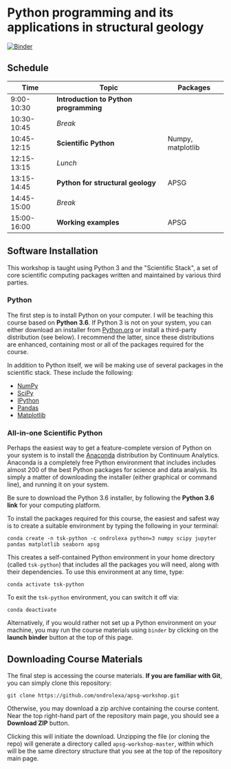 # Python programming and its applications in structural geology

[![Binder](https://mybinder.org/badge.svg)](https://mybinder.org/v2/gh/ondrolexa/apsg-workshop/master)

## Schedule

| Time | Topic | Packages |
|-------|-------|----------|
|9:00-10:30|**Introduction to Python programming**|          |
|10:30-10:45|*Break*|          |
|10:45-12:15|**Scientific Python**|Numpy, matplotlib|
|12:15-13:15|*Lunch*|          |
|13:15-14:45|**Python for structural geology**|APSG|
|14:45-15:00|*Break*|          |
|15:00-16:00|**Working examples**|APSG|

## Software Installation

This workshop is taught using Python 3 and the "Scientific Stack", a set of core scientific computing packages written and maintained by various third parties.

### Python

The first step is to install Python on your computer. I will be teaching this course based on **Python 3.6**. If Python 3 is not on your system, you can either download an installer from [Python.org](http://python.org) or install a third-party distribution (see below). I recommend the latter, since these distributions are enhanced, containing most or all of the packages required for the course.

In addition to Python itself, we will be making use of several packages in the scientific stack. These include the following:

* [NumPy](http://www.numpy.org/ "NumPy &mdash; Numpy")
* [SciPy](http://www.scipy.org/ "SciPy.org &mdash; SciPy.org")
* [IPython](http://ipython.org/ "Announcements &mdash; IPython")
* [Pandas](http://pandas.pydata.org/ "Python Data Analysis Library &mdash; pandas: Python Data Analysis Library")
* [Matplotlib](http://matplotlib.org/ "matplotlib: python plotting &mdash; Matplotlib 1.2.1 documentation")

### All-in-one Scientific Python

Perhaps the easiest way to get a feature-complete version of Python on your system is to install the [Anaconda](http://continuum.io/downloads.html) distribution by Continuum Analytics. Anaconda is a completely free Python environment that includes includes almost 200 of the best Python packages for science and data analysis. Its simply a matter of downloading the installer (either graphical or command line), and running it on your system.

Be sure to download the Python 3.6 installer, by following the **Python 3.6 link** for your computing platform.

To install the packages required for this course, the easiest and safest way is to create a suitable environment by typing the following in your terminal:

    conda create -n tsk-python -c ondrolexa python=3 numpy scipy jupyter pandas matplotlib seaborn apsg

This creates a self-contained Python environment in your home directory (called `tsk-python`) that includes all the packages you will need, along with their dependencies. To use this environment at any time, type:

    conda activate tsk-python

To exit the `tsk-python` environment, you can switch it off via:

    conda deactivate

Alternatively, if you would rather not set up a Python environment on your machine, you may run the course materials using `binder` by clicking on the **launch binder** button at the top of this page.

## Downloading Course Materials

The final step is accessing the course materials. **If you are familiar with Git**, you can simply clone this repository:

    git clone https://github.com/ondrolexa/apsg-workshop.git

Otherwise, you may download a zip archive containing the course content. Near the top right-hand part of the repository main page, you should see a **Download ZIP** button.

Clicking this will initiate the download. Unzipping the file (or cloning the repo) will generate a directory called `apsg-workshop-master`, within which will be the same directory structure that you see at the top of the repository main page. 